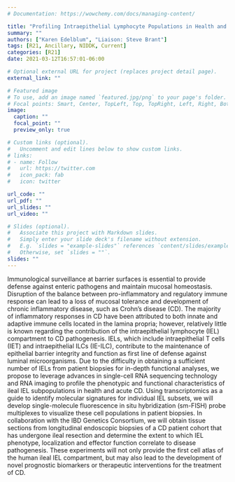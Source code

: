 ```yaml
---
# Documentation: https://wowchemy.com/docs/managing-content/

title: "Profiling Intraepithelial Lymphocyte Populations in Health and Crohn’s Disease"
summary: ""
authors: ["Karen Edelblum", "Liaison: Steve Brant"]
tags: [R21, Ancillary, NIDDK, Current]
categories: [R21]
date: 2021-03-12T16:57:01-06:00

# Optional external URL for project (replaces project detail page).
external_link: ""

# Featured image
# To use, add an image named `featured.jpg/png` to your page's folder.
# Focal points: Smart, Center, TopLeft, Top, TopRight, Left, Right, BottomLeft, Bottom, BottomRight.
image:
  caption: ""
  focal_point: ""
  preview_only: true

# Custom links (optional).
#   Uncomment and edit lines below to show custom links.
# links:
# - name: Follow
#   url: https://twitter.com
#   icon_pack: fab
#   icon: twitter

url_code: ""
url_pdf: ""
url_slides: ""
url_video: ""

# Slides (optional).
#   Associate this project with Markdown slides.
#   Simply enter your slide deck's filename without extension.
#   E.g. `slides = "example-slides"` references `content/slides/example-slides.md`.
#   Otherwise, set `slides = ""`.
slides: ""
---
```


Immunological surveillance at barrier surfaces is essential to provide defense against enteric pathogens and maintain mucosal homeostasis. Disruption of the balance between pro-inflammatory and regulatory immune response can lead to a loss of mucosal tolerance and development of chronic inflammatory disease, such as Crohn’s disease (CD). The majority of inflammatory responses in CD have been attributed to both innate and adaptive immune cells located in the lamina propria; however, relatively little is known regarding the contribution of the intraepithelial lymphocyte (IEL) compartment to CD pathogenesis. IELs, which include intraepithelial T cells (IET) and intraepithelial ILCs (IE-ILC), contribute to the maintenance of epithelial barrier integrity and function as first line of defense against luminal microorganisms. Due to the difficulty in obtaining a sufficient number of IELs from patient biopsies for in-depth functional analyses, we propose to leverage advances in single-cell RNA sequencing technology and RNA imaging to profile the phenotypic and functional characteristics of ileal IEL subpopulations in health and acute CD. Using transcriptomics as a guide to identify molecular signatures for individual IEL subsets, we will develop single-molecule fluorescence in situ hybridization (sm-FISH) probe multiplexes to visualize these cell populations in patient biopsies. In collaboration with the IBD Genetics Consortium, we will obtain tissue sections from longitudinal endoscopic biopsies of a CD patient cohort that has undergone ileal resection and determine the extent to which IEL phenotype, localization and effector function correlate to disease pathogenesis. These experiments will not only provide the first cell atlas of the human ileal IEL compartment, but may also lead to the development of novel prognostic biomarkers or therapeutic interventions for the treatment of CD.
